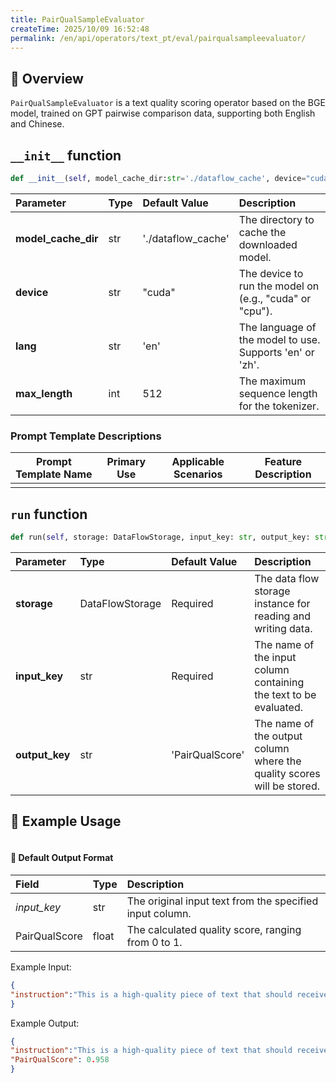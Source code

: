 ```yaml
---
title: PairQualSampleEvaluator
createTime: 2025/10/09 16:52:48
permalink: /en/api/operators/text_pt/eval/pairqualsampleevaluator/
---
```


## 📘 Overview
`PairQualSampleEvaluator` is a text quality scoring operator based on the BGE model, trained on GPT pairwise comparison data, supporting both English and Chinese.

## `__init__` function
```python
def __init__(self, model_cache_dir:str='./dataflow_cache', device="cuda", lang='en', max_length=512)
```
| Parameter | Type | Default Value | Description |
| :------------------ | :---- | :-------------------- | :--------------------------------------------------------- |
| **model_cache_dir** | str | './dataflow_cache' | The directory to cache the downloaded model. |
| **device** | str | "cuda" | The device to run the model on (e.g., "cuda" or "cpu"). |
| **lang** | str | 'en' | The language of the model to use. Supports 'en' or 'zh'. |
| **max_length** | int | 512 | The maximum sequence length for the tokenizer. |

### Prompt Template Descriptions
| Prompt Template Name | Primary Use | Applicable Scenarios | Feature Description |
| -------------------- | ----------- | -------------------- | ------------------- |
| | | | |

## `run` function
```python
def run(self, storage: DataFlowStorage, input_key: str, output_key: str='PairQualScore')
```
| Parameter | Type | Default Value | Description |
| :------------- | :---------------- | :---------------- | :------------------------------------------------------------------- |
| **storage** | DataFlowStorage | Required | The data flow storage instance for reading and writing data. |
| **input_key** | str | Required | The name of the input column containing the text to be evaluated. |
| **output_key** | str | 'PairQualScore' | The name of the output column where the quality scores will be stored. |

## 🧠 Example Usage
```python
```
#### 🧾 Default Output Format
| Field | Type | Description |
| :-------------- | :---- | :------------------------------------------------------------ |
| *input_key* | str | The original input text from the specified input column. |
| PairQualScore | float | The calculated quality score, ranging from 0 to 1. |

Example Input:
```json
{
"instruction":"This is a high-quality piece of text that should receive a good score."
}
```
Example Output:
```json
{
"instruction":"This is a high-quality piece of text that should receive a good score.",
"PairQualScore": 0.958
}
```

